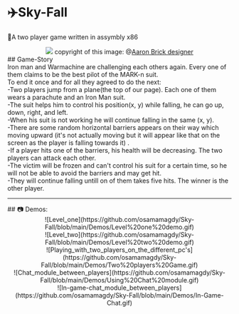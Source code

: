 # ✈️Sky-Fall
🎇A two player game written in assymbly x86
<div align="center">
<img src="https://images.squarespace-cdn.com/content/v1/5a92133885ede1bd7a9024ba/1567775170400-3DC7MAUAXYFDDOPFWUIQ/ke17ZwdGBToddI8pDm48kN-sK9FzwL4FjOnl9CN-J4p7gQa3H78H3Y0txjaiv_0fDoOvxcdMmMKkDsyUqMSsMWxHk725yiiHCCLfrh8O1z4YTzHvnKhyp6Da-NYroOW3ZGjoBKy3azqku80C789l0utDZtPpOBQxo2JBkQVmNiM5yJ-pdeJjlVgPTAV3HvcZFvj47pMUetYyHxtiyQnhhA/Iron+Man+Flying.png?format=1000w"/>
  copyright of this image: @<a href="https://www.aaronbrickdesigner.com/iron-man">Aaron Brick designer</a>
</div>
## Game-Story
<br/>
Iron man and Warmachine are challenging each others again. Every one of them claims to be the best pilot of the MARK-n suit.
<br/>
To end it once and for all they agreed to do the next:
<br/>
-Two players jump from a plane(the top of our page). Each one of them wears a parachute and an Iron Man suit.
<br/>
-The suit helps him to control his position(x, y) while falling, he can go up, down, right, and left.
<br/>
-When his suit is not working he will continue falling in the same (x, y). 
<br/>
-There are some random horizontal barriers appears on their way which moving upward (it's not actually moving but it will appear like that on the screen as the player is falling towards it) .
<br/>
-If a player hits one of the barriers, his health will be decreasing. The two players can attack each other.
<br/>
-The victim will be frozen and can't control his suit for a certain time, so he will not be able to avoid the barriers and may get hit. 
<br/>
-They will continue falling untill on of them takes five hits. The winner is the other player.
<hr/>
## 📷 Demos:
<br/>
<div align="center">
![Level_one](https://github.com/osamamagdy/Sky-Fall/blob/main/Demos/Level%20one%20demo.gif)
<br/>
![Level_two](https://github.com/osamamagdy/Sky-Fall/blob/main/Demos/Level%20two%20demo.gif)
<br/>
![Playing_with_two_players_on_the_different_pc's](https://github.com/osamamagdy/Sky-Fall/blob/main/Demos/Two%20players%20Game.gif)
<br/>
![Chat_module_between_players](https://github.com/osamamagdy/Sky-Fall/blob/main/Demos/Using%20Chat%20module.gif)
<br/>
![In-game-chat_module_between_players](https://github.com/osamamagdy/Sky-Fall/blob/main/Demos/In-Game-Chat.gif)
<br/>
  </div>
